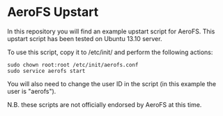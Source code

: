 AeroFS Upstart
==============

In this repository you will find an example upstart script for AeroFS. This upstart script has been
tested on Ubuntu 13.10 server.

To use this script, copy it to /etc/init/ and perform the following actions:

    sudo chown root:root /etc/init/aerofs.conf
    sudo service aerofs start

You will also need to change the user ID in the script (in this example the user is "aerofs").

N.B. these scripts are not officially endorsed by AeroFS at this time.

